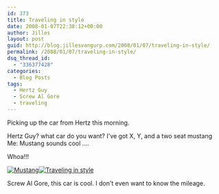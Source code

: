```yaml
---
id: 373
title: Traveling in style
date: 2008-01-07T22:38:12+00:00
author: Jilles
layout: post
guid: http://blog.jillesvangurp.com/2008/01/07/traveling-in-style/
permalink: /2008/01/07/traveling-in-style/
dsq_thread_id:
  - "336377428"
categories:
  - Blog Posts
tags:
  - Hertz Guy
  - Screw Al Gore
  - traveling
---
```

Picking up the car from Hertz this morning.

Hertz Guy? what car do you want? I've got X, Y, and a two seat mustang
Me: Mustang sounds cool ....

Whoa!!!

<a href='http://blog.jillesvangurp.com/wp-content/uploads/2008/01/mustang2.jpg' title='Mustang'>![Mustang](https://www.jillesvangurp.com/wp-content/uploads/2008/01/mustang2.jpg)</a><a href='http://blog.jillesvangurp.com/wp-content/uploads/2008/01/mustang1.jpg' title='Traveling in style'>![Traveling in style](https://www.jillesvangurp.com/wp-content/uploads/2008/01/mustang1.jpg)</a>

Screw Al Gore, this car is cool. I don't even want to know the mileage. 